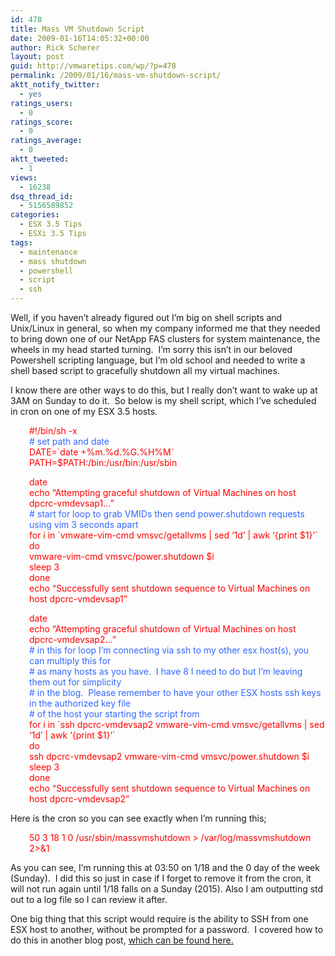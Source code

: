 ```yaml
---
id: 478
title: Mass VM Shutdown Script
date: 2009-01-16T14:05:32+00:00
author: Rick Scherer
layout: post
guid: http://vmwaretips.com/wp/?p=478
permalink: /2009/01/16/mass-vm-shutdown-script/
aktt_notify_twitter:
  - yes
ratings_users:
  - 0
ratings_score:
  - 0
ratings_average:
  - 0
aktt_tweeted:
  - 1
views:
  - 16238
dsq_thread_id:
  - 5156589852
categories:
  - ESX 3.5 Tips
  - ESXi 3.5 Tips
tags:
  - maintenance
  - mass shutdown
  - powershell
  - script
  - ssh
---
```

Well, if you haven&#8217;t already figured out I&#8217;m big on shell scripts and Unix/Linux in general, so when my company informed me that they needed to bring down one of our NetApp FAS clusters for system maintenance, the wheels in my head started turning.  I&#8217;m sorry this isn&#8217;t in our beloved Powershell scripting language, but I&#8217;m old school and needed to write a shell based script to gracefully shutdown all my virtual machines.

<!--more-->

I know there are other ways to do this, but I really don&#8217;t want to wake up at 3AM on Sunday to do it.  So below is my shell script, which I&#8217;ve scheduled in cron on one of my ESX 3.5 hosts.

<p style="padding-left: 30px;">
  <span style="color: #ff0000;">#!/bin/sh -x<br /> <span style="color: #3366ff;"># set path and date</span><br /> DATE=`date +%m.%d.%G.%H%M`<br /> PATH=$PATH:/bin:/usr/bin:/usr/sbin</span>
</p>

<p style="padding-left: 30px;">
  <span style="color: #ff0000;">date<br /> echo &#8220;Attempting graceful shutdown of Virtual Machines on host dpcrc-vmdevsap1&#8230;&#8221;</span><br /> <span style="color: #3366ff;"># start for loop to grab VMIDs then send power.shutdown requests using vim 3 seconds apart</span><br /> <span style="color: #ff0000;">for i in `vmware-vim-cmd vmsvc/getallvms | sed &#8216;1d&#8217; | awk &#8216;{print $1}&#8217;`<br /> do<br /> vmware-vim-cmd vmsvc/power.shutdown $i<br /> sleep 3<br /> done<br /> echo &#8220;Successfully sent shutdown sequence to Virtual Machines on host dpcrc-vmdevsap1&#8221;</span>
</p>

<p style="padding-left: 30px;">
  <span style="color: #ff0000;">date<br /> echo &#8220;Attempting graceful shutdown of Virtual Machines on host dpcrc-vmdevsap2&#8230;&#8221;</span><br /> <span style="color: #3366ff;"># in this for loop I&#8217;m connecting via ssh to my other esx host(s), you can multiply this for<br /> # as many hosts as you have.  I have 8 I need to do but I&#8217;m leaving them out for simplicity<br /> # in the blog.  Please remember to have your other ESX hosts ssh keys in the authorized key file<br /> # of the host your starting the script from</span><br /> <span style="color: #ff0000;">for i in `ssh dpcrc-vmdevsap2 vmware-vim-cmd vmsvc/getallvms | sed &#8216;1d&#8217; | awk &#8216;{print $1}&#8217;`<br /> do<br /> ssh dpcrc-vmdevsap2 vmware-vim-cmd vmsvc/power.shutdown $i<br /> sleep 3<br /> done<br /> echo &#8220;Successfully sent shutdown sequence to Virtual Machines on host dpcrc-vmdevsap2&#8221;</span>
</p>

Here is the cron so you can see exactly when I&#8217;m running this;

<p style="padding-left: 30px;">
  <span style="color: #ff0000;">50 3 18 1 0 /usr/sbin/massvmshutdown > /var/log/massvmshutdown 2>&1</span>
</p>

As you can see, I&#8217;m running this at 03:50 on 1/18 and the 0 day of the week (Sunday).  I did this so just in case if I forget to remove it from the cron, it will not run again until 1/18 falls on a Sunday (2015). Also I am outputting std out to a log file so I can review it after.

One big thing that this script would require is the ability to SSH from one ESX host to another, without be prompted for a password.  I covered how to do this in another blog post, <a href="http://vmwaretips.com/wp/2009/01/16/ssh-from-esx-host-to-esx-host-with-no-password/" target="_blank">which can be found here.</a>